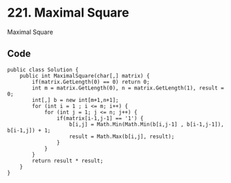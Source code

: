 # 221. Maximal Square
Maximal Square

## Code
    public class Solution {
        public int MaximalSquare(char[,] matrix) {
            if(matrix.GetLength(0) == 0) return 0;
            int m = matrix.GetLength(0), n = matrix.GetLength(1), result = 0;
            int[,] b = new int[m+1,n+1];
            for (int i = 1 ; i <= m; i++) {
                for (int j = 1; j <= n; j++) {
                    if(matrix[i-1,j-1] == '1') {
                        b[i,j] = Math.Min(Math.Min(b[i,j-1] , b[i-1,j-1]), b[i-1,j]) + 1;
                        result = Math.Max(b[i,j], result);
                    }
                }
            }
            return result * result;
        }
    }